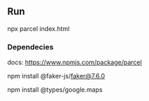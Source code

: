 ## Run

npx parcel index.html

### Dependecies

docs: https://www.npmjs.com/package/parcel

npm install @faker-js/faker@7.6.0

npm install @types/google.maps
